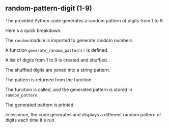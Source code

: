 ## random-pattern-digit (1-9)

The provided Python code generates a random pattern of digits from 1 to 9.

Here's a quick breakdown:

The `random` module is imported to generate random numbers.

A function `generate_random_pattern()` is defined.

A list of digits from 1 to 9 is created and shuffled.

The shuffled digits are joined into a string pattern.

The pattern is returned from the function.

The function is called, and the generated pattern is stored in `random_pattern`.

The generated pattern is printed.

In essence, the code generates and displays a different random pattern of digits each time it's run.
